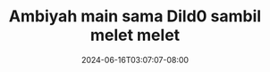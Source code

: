 --- 
title: "Ambiyah main sama Dild0 sambil melet melet"
description: "streaming  video bokep Ambiyah main sama Dild0 sambil melet melet   full vidio baru"
date: 2024-06-16T03:07:07-08:00
file_code: "p243x19iwzpw"
draft: false
cover: "5371yx05wkfshxsu.jpg"
tags: ["Ambiyah", "main", "sama", "sambil", "melet", "melet", "bokep-indo", "bokep-viral", "bokep-ig"]
length: 172
fld_id: "1235316"
foldername: "AMBIYAH ONLYFANS"
categories: ["AMBIYAH ONLYFANS"]
views: 93
---